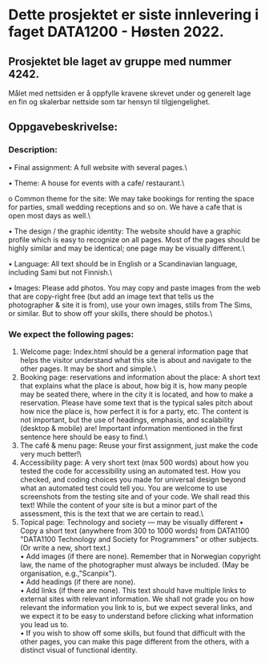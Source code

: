 # Dette prosjektet er siste innlevering i faget DATA1200 - Høsten 2022.

## Prosjektet ble laget av gruppe med nummer 4242. 
Målet med nettsiden er å oppfylle kravene skrevet under og generelt lage en fin og skalerbar
nettside som tar hensyn til tilgjengelighet.

## Oppgavebeskrivelse:

### Description:
• Final assignment: A full website with several pages.\

• Theme: A house for events with a cafe/ restaurant.\

o Common theme for the site: We may take bookings for renting the space for parties, small
wedding receptions and so on. We have a cafe that is open most days as well.\

• The design / the graphic identity: The website should have a graphic profile which is easy to
recognize on all pages. Most of the pages should be highly similar and may be identical; one page
may be visually different.\

• Language: All text should be in English or a Scandinavian language, including Sami but not Finnish.\

• Images: Please add photos. You may copy and paste images from the web that are copy-right free
(but add an image text that tells us the photographer & site it is from), use your own images, stills
from The Sims, or similar. But to show off your skills, there should be photos.\

### We expect the following pages:
1. Welcome page:
Index.html should be a general information page that helps the visitor understand what this site is
about and navigate to the other pages. It may be short and simple.\
2. Booking page: reservations and information about the place:
A short text that explains what the place is about, how big it is, how many people may be seated
there, where in the city it is located, and how to make a reservation. Please have some text that is
the typical sales pitch about how nice the place is, how perfect it is for a party, etc. The content is
not important, but the use of headings, emphasis, and scalability (desktop & mobile) are! Important
information mentioned in the first sentence here should be easy to find.\
3. The café & menu page:
Reuse your first assignment, just make the code very much better!\
4. Accessibility page:
A very short text (max 500 words) about how you tested the code for accessibility using an
automated test. How you checked, and coding choices you made for universal design beyond what
an automated test could tell you. You are welcome to use screenshots from the testing site and of
your code. We shall read this text! While the content of your site is but a minor part of the assessment, this is
the text that we are certain to read.\
5. Topical page: Technology and society — may be visually different
• Copy a short text (anywhere from 300 to 1000 words) from DATA1100 "DATA1100
Technology and Society for Programmers" or other subjects. (Or write a new, short text.)\
• Add images (if there are none). Remember that in Norwegian copyright law, the name of
the photographer must always be included. (May be organisation, e.g.,"Scanpix").\
• Add headings (if there are none).\
• Add links (if there are none). This text should have multiple links to external sites with
relevant information. We shall not grade you on how relevant the information you link to is,
but we expect several links, and we expect it to be easy to understand before clicking what
information you lead us to.\
• If you wish to show off some skills, but found that difficult with the other pages, you can
make this page different from the others, with a distinct visual of functional identity.
